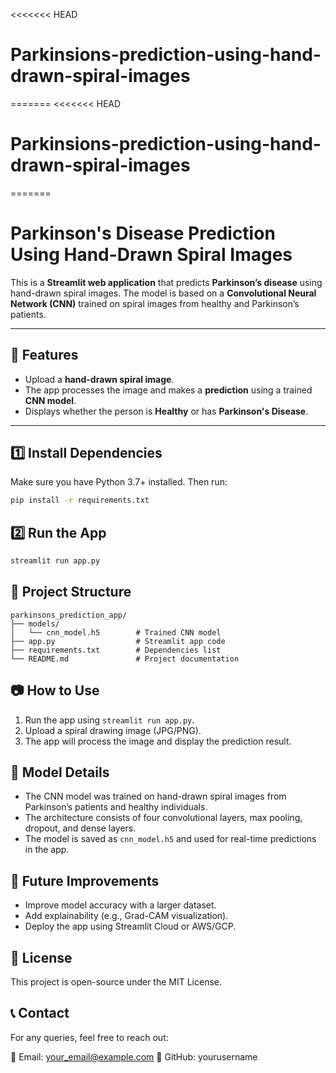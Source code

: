 <<<<<<< HEAD
# Parkinsions-prediction-using-hand-drawn-spiral-images
=======
<<<<<<< HEAD
# Parkinsions-prediction-using-hand-drawn-spiral-images
=======
# Parkinson's Disease Prediction Using Hand-Drawn Spiral Images  

This is a **Streamlit web application** that predicts **Parkinson’s disease** using hand-drawn spiral images. The model is based on a **Convolutional Neural Network (CNN)** trained on spiral images from healthy and Parkinson’s patients.  

---

## 📌 **Features**  
- Upload a **hand-drawn spiral image**.  
- The app processes the image and makes a **prediction** using a trained **CNN model**.  
- Displays whether the person is **Healthy** or has **Parkinson's Disease**.  

---


## 1️⃣ Install Dependencies

Make sure you have Python 3.7+ installed. Then run:

```bash
pip install -r requirements.txt
```

## 2️⃣ Run the App

```bash
streamlit run app.py
```

## 📂 Project Structure

```
parkinsons_prediction_app/
├── models/
│   └── cnn_model.h5        # Trained CNN model
├── app.py                  # Streamlit app code
├── requirements.txt        # Dependencies list
└── README.md               # Project documentation
```

## 📷 How to Use

1. Run the app using `streamlit run app.py`.
2. Upload a spiral drawing image (JPG/PNG).
3. The app will process the image and display the prediction result.

## 📌 Model Details

* The CNN model was trained on hand-drawn spiral images from Parkinson’s patients and healthy individuals.
* The architecture consists of four convolutional layers, max pooling, dropout, and dense layers.
* The model is saved as `cnn_model.h5` and used for real-time predictions in the app.

## 🤖 Future Improvements

* Improve model accuracy with a larger dataset.
* Add explainability (e.g., Grad-CAM visualization).
* Deploy the app using Streamlit Cloud or AWS/GCP.

## 📜 License

This project is open-source under the MIT License.

## 📞 Contact

For any queries, feel free to reach out:

📧 Email: your_email@example.com
🔗 GitHub: yourusername
```
